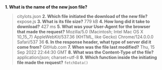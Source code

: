 **1. What is the name of the new json file?**
>citylots.json
**2. Which file initiated the download of the new file?**
>expose.js
**3. What is its file size?**
>779 kB
**4. How long did it take to download?**
>427 ms
**5. What was your User-Agent for the browser that made the request?**
>Mozilla/5.0 (Macintosh; Intel Mac OS X 10_15_7) AppleWebKit/537.36 (KHTML, like Gecko) Chrome/124.0.0.0 Safari/537 36
**6. In the response header, what type of server did it come from?**
>GitHub.com
**7. When was the file last modified?**
>Thu, 15 Sep 2022 22:44:30 GMT
**8. What was the Content-Type of the file?**
>application/json; charset=utf-8
**9. Which function inside the initiating file made the request?**
>`fetchData()`